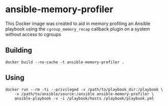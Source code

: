 # ansible-memory-profiler

This Docker image was created to aid in memory profiling an Ansible playbook using
the `cgroup_memory_recap` callback plugin on a system without access to cgroups

## Building

```
docker build --no-cache -t ansible-memory-profiler .
```

## Using

```
docker run --rm -ti --privileged -v /path/to/playbook_dir:/playbook \
    -v /path/to/ansible/source:/ansible ansible-memory-profiler \
    ansible-playbook -v -i /playbook/hosts /playbook/playbook.yml
```
